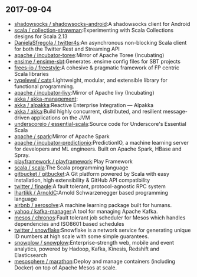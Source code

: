 ## 2017-09-04

* [shadowsocks / shadowsocks-android](https://github.com/shadowsocks/shadowsocks-android):A shadowsocks client for Android
* [scala / collection-strawman](https://github.com/scala/collection-strawman):Experimenting with Scala Collections designs for Scala 2.13
* [DanielaSfregola / twitter4s](https://github.com/DanielaSfregola/twitter4s):An asynchronous non-blocking Scala client for both the Twitter Rest and Streaming API
* [apache / incubator-toree](https://github.com/apache/incubator-toree):Mirror of Apache Toree (Incubating)
* [ensime / ensime-sbt](https://github.com/ensime/ensime-sbt):Generates .ensime config files for SBT projects
* [frees-io / freestyle](https://github.com/frees-io/freestyle):A cohesive & pragmatic framework of FP centric Scala libraries
* [typelevel / cats](https://github.com/typelevel/cats):Lightweight, modular, and extensible library for functional programming.
* [apache / incubator-livy](https://github.com/apache/incubator-livy):Mirror of Apache livy (Incubating)
* [akka / akka-management](https://github.com/akka/akka-management):
* [akka / alpakka](https://github.com/akka/alpakka):Reactive Enterprise Integration — Alpakka
* [akka / akka](https://github.com/akka/akka):Build highly concurrent, distributed, and resilient message-driven applications on the JVM
* [underscoreio / essential-scala](https://github.com/underscoreio/essential-scala):Source code for Underscore's Essential Scala
* [apache / spark](https://github.com/apache/spark):Mirror of Apache Spark
* [apache / incubator-predictionio](https://github.com/apache/incubator-predictionio):PredictionIO, a machine learning server for developers and ML engineers. Built on Apache Spark, HBase and Spray.
* [playframework / playframework](https://github.com/playframework/playframework):Play Framework
* [scala / scala](https://github.com/scala/scala):The Scala programming language
* [gitbucket / gitbucket](https://github.com/gitbucket/gitbucket):A Git platform powered by Scala with easy installation, high extensibility & GitHub API compatibility
* [twitter / finagle](https://github.com/twitter/finagle):A fault tolerant, protocol-agnostic RPC system
* [lhartikk / ArnoldC](https://github.com/lhartikk/ArnoldC):Arnold Schwarzenegger based programming language
* [airbnb / aerosolve](https://github.com/airbnb/aerosolve):A machine learning package built for humans.
* [yahoo / kafka-manager](https://github.com/yahoo/kafka-manager):A tool for managing Apache Kafka.
* [mesos / chronos](https://github.com/mesos/chronos):Fault tolerant job scheduler for Mesos which handles dependencies and ISO8601 based schedules
* [twitter / snowflake](https://github.com/twitter/snowflake):Snowflake is a network service for generating unique ID numbers at high scale with some simple guarantees.
* [snowplow / snowplow](https://github.com/snowplow/snowplow):Enterprise-strength web, mobile and event analytics, powered by Hadoop, Kafka, Kinesis, Redshift and Elasticsearch
* [mesosphere / marathon](https://github.com/mesosphere/marathon):Deploy and manage containers (including Docker) on top of Apache Mesos at scale.
